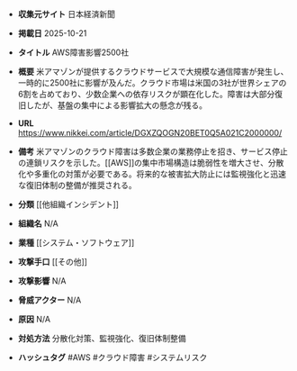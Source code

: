 - **収集元サイト**
日本経済新聞

- **掲載日**
2025-10-21

- **タイトル**
AWS障害影響2500社

- **概要**
米アマゾンが提供するクラウドサービスで大規模な通信障害が発生し、一時的に2500社に影響が及んだ。クラウド市場は米国の3社が世界シェアの6割を占めており、少数企業への依存リスクが顕在化した。障害は大部分復旧したが、基盤の集中による影響拡大の懸念が残る。

- **URL**
https://www.nikkei.com/article/DGXZQOGN20BET0Q5A021C2000000/

- **備考**
米アマゾンのクラウド障害は多数企業の業務停止を招き、サービス停止の連鎖リスクを示した。[[AWS]]の集中市場構造は脆弱性を増大させ、分散化や多重化の対策が必要である。将来的な被害拡大防止には監視強化と迅速な復旧体制の整備が推奨される。

- **分類**
[[他組織インシデント]]

- **組織名**
N/A

- **業種**
[[システム・ソフトウェア]]

- **攻撃手口**
[[その他]]

- **攻撃影響**
N/A

- **脅威アクター**
N/A

- **原因**
N/A

- **対処方法**
分散化対策、監視強化、復旧体制整備

- **ハッシュタグ**
#AWS #クラウド障害 #システムリスク
